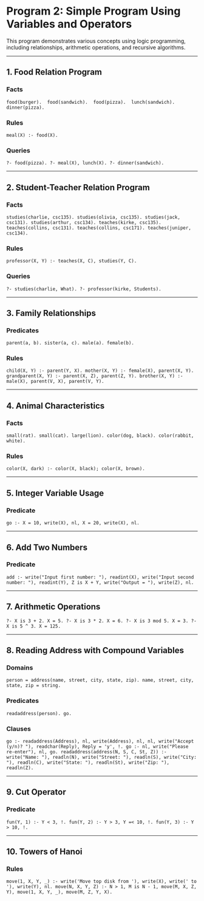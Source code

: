 # Program 2: Simple Program Using Variables and Operators

This program demonstrates various concepts using logic programming, including relationships, arithmetic operations, and recursive algorithms.

---

## 1. Food Relation Program
### Facts
`food(burger). 
food(sandwich). 
food(pizza). 
lunch(sandwich). 
dinner(pizza).`

### Rules
`meal(X) :- food(X).`

### Queries
`?- food(pizza). ?- meal(X), lunch(X). ?- dinner(sandwich).`

---

## 2. Student-Teacher Relation Program
### Facts
`studies(charlie, csc135). studies(olivia, csc135). studies(jack, csc131). studies(arthur, csc134). teaches(kirke, csc135). teaches(collins, csc131). teaches(collins, csc171). teaches(juniper, csc134).`

### Rules
`professor(X, Y) :- teaches(X, C), studies(Y, C).`

### Queries
`?- studies(charlie, What). ?- professor(kirke, Students).`

---

## 3. Family Relationships
### Predicates
`parent(a, b). sister(a, c). male(a). female(b).`

### Rules
`child(X, Y) :- parent(Y, X). mother(X, Y) :- female(X), parent(X, Y). grandparent(X, Y) :- parent(X, Z), parent(Z, Y). brother(X, Y) :- male(X), parent(V, X), parent(V, Y).`

---

## 4. Animal Characteristics
### Facts
`small(rat). small(cat). large(lion). color(dog, black). color(rabbit, white).`

### Rules
`color(X, dark) :- color(X, black); color(X, brown).`

---

## 5. Integer Variable Usage
### Predicate
`go :- X = 10, write(X), nl, X = 20, write(X), nl.`

---

## 6. Add Two Numbers
### Predicate
`add :- write("Input first number: "), readint(X), write("Input second number: "), readint(Y), Z is X + Y, write("Output = "), write(Z), nl.`

---

## 7. Arithmetic Operations
`?- X is 3 + 2. X = 5. ?- X is 3 * 2. X = 6. ?- X is 3 mod 5. X = 3. ?- X is 5 ^ 3. X = 125.`

---

## 8. Reading Address with Compound Variables
### Domains
`person = address(name, street, city, state, zip). name, street, city, state, zip = string.`

### Predicates
`readaddress(person). go.`

### Clauses
`go :- readaddress(Address), nl, write(Address), nl, nl, write("Accept (y/n)? "), readchar(Reply), Reply = 'y', !. go :- nl, write("Please re-enter"), nl, go. readaddress(address(N, S, C, St, Z)) :- write("Name: "), readln(N), write("Street: "), readln(S), write("City: "), readln(C), write("State: "), readln(St), write("Zip: "), readln(Z).`

---

## 9. Cut Operator
### Predicate
`fun(Y, 1) :- Y < 3, !. fun(Y, 2) :- Y > 3, Y =< 10, !. fun(Y, 3) :- Y > 10, !.`

---

## 10. Towers of Hanoi
### Rules
`move(1, X, Y, _) :- write('Move top disk from '), write(X), write(' to '), write(Y), nl. move(N, X, Y, Z) :- N > 1, M is N - 1, move(M, X, Z, Y), move(1, X, Y, _), move(M, Z, Y, X).`
